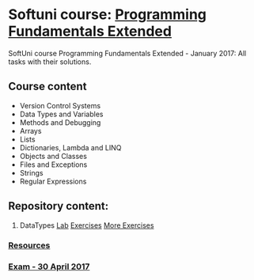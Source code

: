 # Softuni course: [Programming Fundamentals Extended](https://softuni.bg/trainings/1568/programming-fundamentals-exended-january-2017)
SoftUni course Programming Fundamentals Extended - January 2017: All tasks with their solutions.

## Course content

- Version Control Systems
- Data Types and Variables
- Methods and Debugging
- Arrays
- Lists
- Dictionaries, Lambda and LINQ
- Objects and Classes
- Files and Exceptions
- Strings
- Regular Expressions

## Repository content:

1. DataTypes [Lab](https://github.com/dobroslav-atanasov/Programming-Fundamentals-Extended/tree/master/01.%20DataTypes-Lab)    [Exercises](https://github.com/dobroslav-atanasov/Programming-Fundamentals-Extended/tree/master/02.%20DataTypes-Exercises)    [More Exercises](https://github.com/dobroslav-atanasov/Programming-Fundamentals-Extended/tree/master/03.%20DataTypes-MoreExercises)

### [Resources](https://github.com/dobroslav-atanasov/Programming-Fundamentals-Extended/tree/master/Resources)

### [Exam - 30 April 2017](https://github.com/dobroslav-atanasov/Programming-Fundamentals-Extended/tree/master/Exam-30.04.2017)
